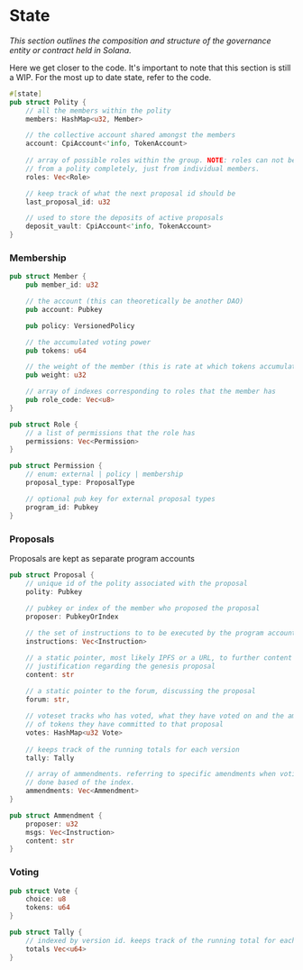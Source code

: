 # State

*This section outlines the composition and structure of the governance entity or contract held in Solana.*

Here we get closer to the code. It's important to note that this section is still a WIP. For the most up to date state, refer to the code.

```rust
#[state]
pub struct Polity {
	// all the members within the polity
	members: HashMap<u32, Member>

	// the collective account shared amongst the members
	account: CpiAccount<'info, TokenAccount>
	
	// array of possible roles within the group. NOTE: roles can not be removed
	// from a polity completely, just from individual members.
	roles: Vec<Role>

	// keep track of what the next proposal id should be
	last_proposal_id: u32

	// used to store the deposits of active proposals
	deposit_vault: CpiAccount<'info, TokenAccount>
}
```

### Membership

```rust
pub struct Member {
	pub member_id: u32

	// the account (this can theoretically be another DAO)
	pub account: Pubkey

	pub policy: VersionedPolicy

	// the accumulated voting power
	pub tokens: u64

	// the weight of the member (this is rate at which tokens accumulate) 
	pub weight: u32

	// array of indexes corresponding to roles that the member has
	pub role_code: Vec<u8>
}
```

```rust
pub struct Role {
	// a list of permissions that the role has
	permissions: Vec<Permission>
}

pub struct Permission {
	// enum: external | policy | membership
	proposal_type: ProposalType

	// optional pub key for external proposal types
	program_id: Pubkey
}
```

### Proposals

Proposals are kept as separate program accounts

```rust
pub struct Proposal {
	// unique id of the polity associated with the proposal
	polity: Pubkey
	
	// pubkey or index of the member who proposed the proposal
	proposer: PubkeyOrIndex

	// the set of instructions to to be executed by the program account on passing
	instructions: Vec<Instruction>

	// a static pointer, most likely IPFS or a URL, to further content or 
	// justification regarding the genesis proposal
	content: str
	
	// a static pointer to the forum, discussing the proposal
	forum: str,

	// voteset tracks who has voted, what they have voted on and the amount
	// of tokens they have committed to that proposal
	votes: HashMap<u32 Vote>
	
	// keeps track of the running totals for each version
	tally: Tally

	// array of ammendments. referring to specific amendments when voting is 
	// done based of the index.  
	ammendments: Vec<Ammendment>
}
```

```rust
pub struct Ammendment {
	proposer: u32
	msgs: Vec<Instruction>
	content: str
}
```

### Voting

```rust
pub struct Vote {
	choice: u8
	tokens: u64
}
```

```rust
pub struct Tally {
	// indexed by version id. keeps track of the running total for each version
	totals Vec<u64>
}
```